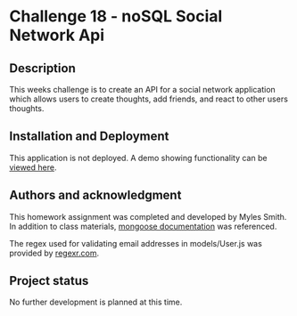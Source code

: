 # Challenge 18 - noSQL Social Network Api

## Description

This weeks challenge is to create an API for a social network application which allows users to create thoughts, add friends, and react to other users thoughts.

## Installation and Deployment

This application is not deployed. A demo showing functionality can be [viewed here](https://watch.screencastify.com/v/AjDdMhbvxMiQ80qY5bJH).

## Authors and acknowledgment

This homework assignment was completed and developed by Myles Smith. In addition to class materials, [mongoose documentation](https://mongoosejs.com/docs/6.x/) was referenced.

The regex used for validating email addresses in models/User.js was provided by [regexr.com](https://regexr.com/3e48o).

## Project status

No further development is planned at this time.
